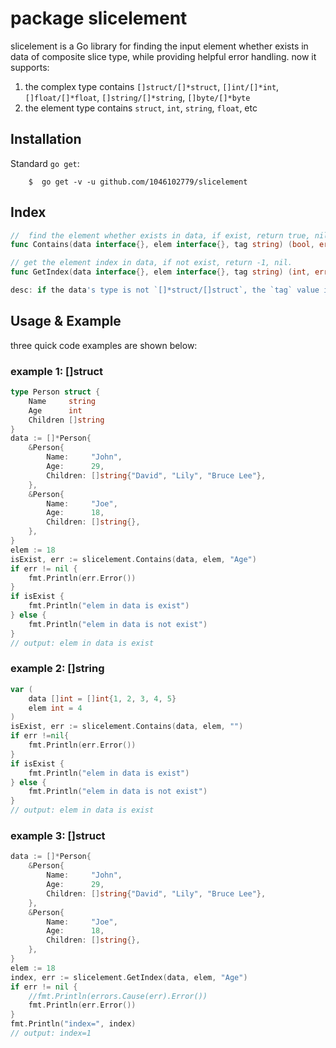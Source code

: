 #  package slicelement
slicelement is a Go library for finding the input element whether exists in data of composite slice type, while providing helpful error handling. now it supports:

1. the complex type contains `[]struct/[]*struct`, `[]int/[]*int`, `[]float/[]*float`, `[]string/[]*string`, `[]byte/[]*byte`
2. the element type contains `struct`, `int`, `string`, `float`, etc

## Installation

Standard  `go get`:

```
    $  go get -v -u github.com/1046102779/slicelement
```

## Index

```go
//  find the element whether exists in data, if exist, return true, nil 
func Contains(data interface{}, elem interface{}, tag string) (bool, error)

// get the element index in data, if not exist, return -1, nil. 
func GetIndex(data interface{}, elem interface{}, tag string) (int, error)

desc: if the data's type is not `[]*struct/[]struct`, the `tag` value is empty
```


## Usage & Example

three quick code examples are shown below:

### example 1: []struct  
```go 
type Person struct {
    Name     string
    Age      int
    Children []string
}
data := []*Person{
    &Person{
        Name:     "John",
        Age:      29,
        Children: []string{"David", "Lily", "Bruce Lee"},
    },
    &Person{
        Name:     "Joe",
        Age:      18,
        Children: []string{},
    },
}
elem := 18
isExist, err := slicelement.Contains(data, elem, "Age")
if err != nil {
    fmt.Println(err.Error())
}
if isExist {
    fmt.Println("elem in data is exist")
} else {
    fmt.Println("elem in data is not exist")
}
// output: elem in data is exist
```

### example 2: []string

```go
var (
    data []int = []int{1, 2, 3, 4, 5}
    elem int = 4
)
isExist, err := slicelement.Contains(data, elem, "")
if err !=nil{
    fmt.Println(err.Error())
}
if isExist {
    fmt.Println("elem in data is exist")
} else {
    fmt.Println("elem in data is not exist")
}
// output: elem in data is exist
```

###  example 3:  []struct  
```go
data := []*Person{
    &Person{
        Name:     "John",
        Age:      29,
        Children: []string{"David", "Lily", "Bruce Lee"},
    },
    &Person{
        Name:     "Joe",
        Age:      18,
        Children: []string{},
    },
}
elem := 18
index, err := slicelement.GetIndex(data, elem, "Age")
if err != nil {
    //fmt.Println(errors.Cause(err).Error())
    fmt.Println(err.Error())
}
fmt.Println("index=", index)
// output: index=1
```
